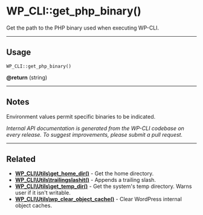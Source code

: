 # WP_CLI::get_php_binary()

Get the path to the PHP binary used when executing WP-CLI.

***

## Usage

    WP_CLI::get_php_binary()

<div>
<strong>@return</strong> (string) <br />
</div>


***

## Notes

Environment values permit specific binaries to be indicated.


*Internal API documentation is generated from the WP-CLI codebase on every release. To suggest improvements, please submit a pull request.*


***

## Related

<ul>



<li><strong><a href="https://make.wordpress.org/cli/handbook/internal-api/wp-cli-utils-get-home-dir/">WP_CLI\Utils\get_home_dir()</a></strong> - Get the home directory.</li>


<li><strong><a href="https://make.wordpress.org/cli/handbook/internal-api/wp-cli-utils-trailingslashit/">WP_CLI\Utils\trailingslashit()</a></strong> - Appends a trailing slash.</li>


<li><strong><a href="https://make.wordpress.org/cli/handbook/internal-api/wp-cli-utils-get-temp-dir/">WP_CLI\Utils\get_temp_dir()</a></strong> - Get the system's temp directory. Warns user if it isn't writable.</li>


<li><strong><a href="https://make.wordpress.org/cli/handbook/internal-api/wp-cli-utils-wp-clear-object-cache/">WP_CLI\Utils\wp_clear_object_cache()</a></strong> - Clear WordPress internal object caches.</li>



</ul>



